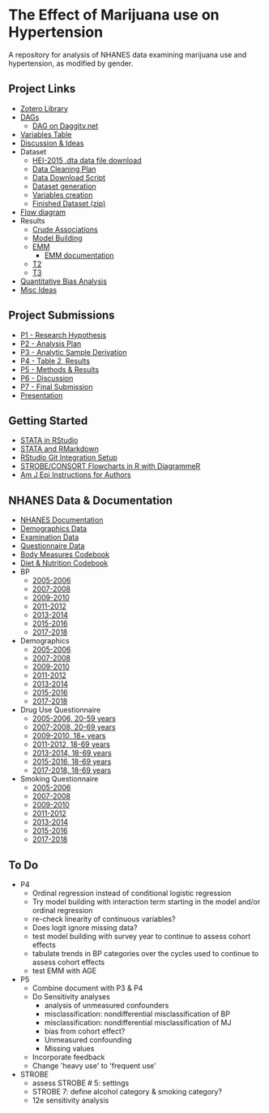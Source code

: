 # The Effect of Marijuana use on Hypertension
A repository for analysis of NHANES data examining marijuana use and hypertension, as modified by gender.

## Project Links

 * [Zotero Library](https://www.zotero.org/groups/4332547/cannabis_use__hypertension_-_epi_536)
 * [DAGs](https://matthew-hoctor.github.io/Marijuana-HTN---EPI536/DAG.html)
   * [DAG on Daggity.net](http://dagitty.net/dags.html?id=DHjoMb#)
 * [Variables Table](https://docs.google.com/spreadsheets/d/1i8GbTjo4PRI1TzPGiHzXwNliISFwh2TPdQciPLfy830/edit#gid=0)
 * [Discussion & Ideas](https://docs.google.com/document/d/1t_8FqfcYVIMI_mKpDdhFYoWq-HbAZvgTPWsuXJigQXM/edit)
 * Dataset
   * [HEI-2015 .dta data file download](https://github.com/matthew-hoctor/Marijuana-HTN---EPI536/blob/main/data/HEI2015R_00518.dta)
   * [Data Cleaning Plan](https://docs.google.com/document/d/13fL2GJl13hHvVIi2gTaqwxHL0G8jI0FdORji8mqZoAQ/edit)
   * [Data Download Script](https://matthew-hoctor.github.io/Marijuana-HTN---EPI536/Data_Download.html)
   * [Dataset generation](https://matthew-hoctor.github.io/Marijuana-HTN---EPI536/Dataset.html)
   * [Variables creation](https://matthew-hoctor.github.io/Marijuana-HTN---EPI536/Variables.html)
   * [Finished Dataset (zip)](https://github.com/matthew-hoctor/Marijuana-HTN---EPI536/blob/main/data/NHANES0518_new.zip)
 * [Flow diagram](https://matthew-hoctor.github.io/Marijuana-HTN---EPI536/Flow_Diagram.html)
 * Results
   * [Crude Associations](https://matthew-hoctor.github.io/Marijuana-HTN---EPI536/Crude_Associations.html)
   * [Model Building](https://matthew-hoctor.github.io/Marijuana-HTN---EPI536/Model_Building.html)
   * [EMM](https://matthew-hoctor.github.io/Marijuana-HTN---EPI536/EMM.html)
     * [EMM documentation](https://docs.google.com/document/d/1hF95QjIRdBX1g2z73m-7kTxZCSeKgIOy/edit)
   * [T2](https://matthew-hoctor.github.io/Marijuana-HTN---EPI536/T3.html#Table_2)
   * [T3](https://matthew-hoctor.github.io/Marijuana-HTN---EPI536/T3.html)
 * [Quantitative Bias Analysis](https://matthew-hoctor.github.io/Marijuana-HTN---EPI536/Bias_Analysis.html)
 * [Misc Ideas](https://docs.google.com/document/d/1Hr3K0WxC9JroAhuhbhra0eRixK2QiuoAXQiLc44apAU/edit)
 
## Project Submissions

 * [P1 - Research Hypothesis](https://docs.google.com/document/d/1esZGLAKbPTJrz6zvrJ-1xNRxyqSH3nybW6i7Mtf3SCg/edit)
 * [P2 - Analysis Plan](https://docs.google.com/document/d/1nWiKf8g7Vi5TEQGirxIsV6bc-sPBX1ftXxgPAh7D3qI/edit)
 * [P3 - Analytic Sample Derivation](https://docs.google.com/document/d/1PQ5jV66IcMB9udq3kbU3LO_Ym2BZ7SkBW_SZbJ63FsA/edit)
 * [P4 - Table 2, Results](https://docs.google.com/document/d/1XvN0sFR522inA53X5tmEBP_nRz4AOFdj2_a_IyzGRaU/edit)
 * [P5 - Methods & Results](https://docs.google.com/document/d/1kr-8kXu_BuqDg0Il7N6E4KqTDYCf-K0ag2fXxEz8FSU/edit)
 * [P6 - Discussion](https://docs.google.com/document/d/1t_8FqfcYVIMI_mKpDdhFYoWq-HbAZvgTPWsuXJigQXM/edit)
 * [P7 - Final Submission](https://docs.google.com/document/d/13-DijFS2jr6gQQQdrKxhVOmHGnWU3eaNO6r4n05o3v0/edit)
 * [Presentation](https://docs.google.com/presentation/d/1ofooIh6jOQxYRPyilMMYJ0q4K6Fxo8uDV_RxSfU6D-k/edit#slide=id.p)

## Getting Started

 * [STATA in RStudio](https://bookdown.org/yihui/rmarkdown-cookbook/eng-stata.html)
 * [STATA and RMarkdown](https://www.ssc.wisc.edu/~hemken/Stataworkshops/Stata%20and%20R%20Markdown/StataMarkdown.html)
 * [RStudio Git Integration Setup](https://happygitwithr.com/rstudio-git-github.html)
 * [STROBE/CONSORT Flowcharts in R with DiagrammeR](https://dannyjnwong.github.io/STROBE-CONSORT-Diagrams-in-R/)
 * [Am J Epi Instructions for Authors](https://academic.oup.com/aje/pages/Instructions_To_Authors)

## NHANES Data & Documentation

 * [NHANES Documentation](https://wwwn.cdc.gov/nchs/nhanes/ContinuousNhanes/Default.aspx?BeginYear=2007)
 * [Demographics Data](https://wwwn.cdc.gov/nchs/nhanes/search/datapage.aspx?Component=Demographics&CycleBeginYear=2007)
 * [Examination Data](https://wwwn.cdc.gov/nchs/nhanes/search/datapage.aspx?Component=Examination&CycleBeginYear=2007)
 * [Questionnaire Data](https://wwwn.cdc.gov/nchs/nhanes/search/datapage.aspx?Component=Questionnaire&CycleBeginYear=2007)
 * [Body Measures Codebook](https://wwwn.cdc.gov/Nchs/Nhanes/2007-2008/BMX_E.htm)
 * [Diet & Nutrition Codebook](https://wwwn.cdc.gov/Nchs/Nhanes/2007-2008/DBQ_E.htm)
 * BP
   * [2005-2006](https://wwwn.cdc.gov/Nchs/Nhanes/2005-2006/BPX_D.htm)
   * [2007-2008](https://wwwn.cdc.gov/Nchs/Nhanes/2007-2008/BPX_E.htm)
   * [2009-2010](https://wwwn.cdc.gov/Nchs/Nhanes/2009-2010/BPX_F.htm)
   * [2011-2012](https://wwwn.cdc.gov/Nchs/Nhanes/2011-2012/BPX_G.htm)
   * [2013-2014](https://wwwn.cdc.gov/Nchs/Nhanes/2013-2014/BPX_H.htm)
   * [2015-2016](https://wwwn.cdc.gov/Nchs/Nhanes/2015-2016/BPX_I.htm)
   * [2017-2018](https://wwwn.cdc.gov/Nchs/Nhanes/2017-2018/BPX_J.htm)
 * Demographics
   * [2005-2006](https://wwwn.cdc.gov/Nchs/Nhanes/2005-2006/DEMO_D.htm)
   * [2007-2008](https://wwwn.cdc.gov/Nchs/Nhanes/2007-2008/DEMO_E.htm)
   * [2009-2010](https://wwwn.cdc.gov/Nchs/Nhanes/2009-2010/DEMO_F.htm)
   * [2011-2012](https://wwwn.cdc.gov/Nchs/Nhanes/2011-2012/DEMO_G.htm)
   * [2013-2014](https://wwwn.cdc.gov/Nchs/Nhanes/2013-2014/DEMO_H.htm)
   * [2015-2016](https://wwwn.cdc.gov/Nchs/Nhanes/2015-2016/DEMO_I.htm)
   * [2017-2018](https://wwwn.cdc.gov/Nchs/Nhanes/2017-2018/DEMO_J.htm)
 * Drug Use Questionnaire
   * [2005-2006, 20-59 years](https://wwwn.cdc.gov/Nchs/Nhanes/2005-2006/DUQ_D.htm)
   * [2007-2008, 20-69 years](https://wwwn.cdc.gov/Nchs/Nhanes/2007-2008/DUQ_E.htm)
   * [2009-2010, 18+ years](https://wwwn.cdc.gov/Nchs/Nhanes/2009-2010/DUQ_F.htm)
   * [2011-2012, 18-69 years](https://wwwn.cdc.gov/Nchs/Nhanes/2011-2012/DUQ_G.htm)
   * [2013-2014, 18-69 years](https://wwwn.cdc.gov/Nchs/Nhanes/2013-2014/DUQ_H.htm)
   * [2015-2016, 18-69 years](https://wwwn.cdc.gov/Nchs/Nhanes/2015-2016/DUQ_I.htm)
   * [2017-2018, 18-69 years](https://wwwn.cdc.gov/Nchs/Nhanes/2017-2018/DUQ_J.htm)
 * Smoking Questionnaire
   * [2005-2006](https://wwwn.cdc.gov/Nchs/Nhanes/2005-2006/SMQ_D.htm)
   * [2007-2008](https://wwwn.cdc.gov/Nchs/Nhanes/2007-2008/SMQ_E.htm)
   * [2009-2010](https://wwwn.cdc.gov/Nchs/Nhanes/2009-2010/SMQ_F.htm)
   * [2011-2012](https://wwwn.cdc.gov/Nchs/Nhanes/2011-2012/SMQ_G.htm)
   * [2013-2014](https://wwwn.cdc.gov/Nchs/Nhanes/2013-2014/SMQ_H.htm)
   * [2015-2016](https://wwwn.cdc.gov/Nchs/Nhanes/2015-2016/SMQ_I.htm)
   * [2017-2018](https://wwwn.cdc.gov/Nchs/Nhanes/2017-2018/SMQ_J.htm)

## To Do

 * P4
   * Ordinal regression instead of conditional logistic regression
   * Try model building with interaction term starting in the model and/or ordinal regression
   * re-check linearity of continuous variables?
   * Does logit ignore missing data?
   * test model building with survey year to continue to assess cohort effects
   * tabulate trends in BP categories over the cycles used to continue to assess cohort effects
   * test EMM with AGE
 * P5
   * Combine document with P3 & P4
   * Do Sensitivity analyses
      * analysis of unmeasured confounders
      * misclassification: nondifferential misclassification of BP
      * misclassification: nondifferential misclassification of MJ
      * bias from cohort effect?
      * Unmeasured confounding
      * Missing values
   * Incorporate feedback
   * Change 'heavy use' to 'frequent use'
 * STROBE
   * assess STROBE # 5: settings
   * STROBE 7: define alcohol category & smoking category?
   * 12e sensitivity analysis